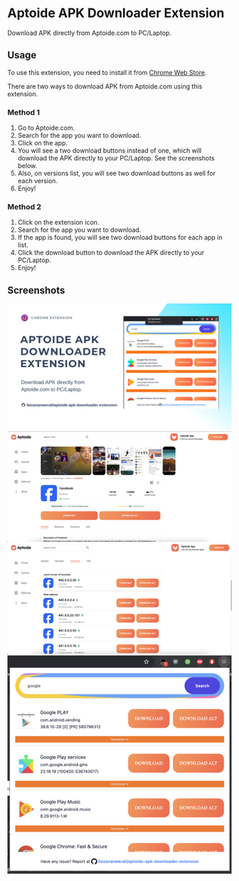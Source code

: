 # Aptoide APK Downloader Extension

Download APK directly from Aptoide.com to PC/Laptop.

## Usage

To use this extension, you need to install it from [Chrome Web Store](https://chrome.google.com/webstore/detail/aptoide-apk-downloader/ldgfbffjgjgjgjgjgjgjgjgjgjgjgjg).

There are two ways to download APK from Aptoide.com using this extension.

### Method 1

1. Go to Aptoide.com.
2. Search for the app you want to download.
3. Click on the app.
4. You will see a two download buttons instead of one, which will download the APK directly to your PC/Laptop. See the screenshots below.
5. Also, on versions list, you will see two download buttons as well for each version.
6. Enjoy!

### Method 2

1. Click on the extension icon.
2. Search for the app you want to download.
3. If the app is found, you will see two download buttons for each app in list.
4. Click the download button to download the APK directly to your PC/Laptop.
5. Enjoy!

## Screenshots
![Screenshot 1](design/screenshots/screenshot1.png)
![Screenshot 2](design/screenshots/screenshot2.png)
![Screenshot 3](design/screenshots/screenshot3.png)
![Screenshot 4](design/screenshots/screenshot4.png)
